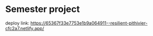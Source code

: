# Semester project

deploy link:
https://65367f33e7753e1b9a064911--resilient-pithivier-cfc2a7.netlify.app/
